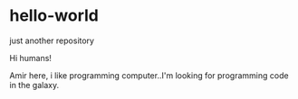 # hello-world
just another repository

Hi humans!


Amir here, i like programming computer..I'm looking for programming code in the galaxy.
